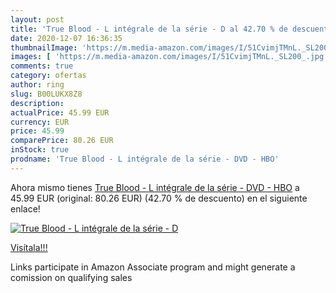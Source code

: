 ```yaml
---
layout: post
title: 'True Blood - L intégrale de la série - D al 42.70 % de descuento'
date: 2020-12-07 16:36:35
thumbnailImage: 'https://m.media-amazon.com/images/I/51CvimjTMnL._SL200_.jpg'
images: [ 'https://m.media-amazon.com/images/I/51CvimjTMnL._SL200_.jpg' ]
comments: true
category: ofertas
author: ring
slug: B00LUKX8Z8
description:
actualPrice: 45.99 EUR
currency: EUR
price: 45.99
comparePrice: 80.26 EUR
inStock: true
prodname: 'True Blood - L intégrale de la série - DVD - HBO'
---
```


Ahora mismo tienes [True Blood - L intégrale de la série - DVD - HBO](https://www.amazon.fr/dp/B00LUKX8Z8/?tag=tolees0d-21) a 45.99 EUR (original: 80.26 EUR) (42.70 %  de descuento) en el siguiente enlace!

[![True Blood - L intégrale de la série - D](https://m.media-amazon.com/images/I/51CvimjTMnL._SL200_.jpg)](https://www.amazon.fr/dp/B00LUKX8Z8/?tag=tolees0d-21)

[Visítala!!!](https://www.amazon.fr/dp/B00LUKX8Z8/?tag=tolees0d-21)

Links participate in Amazon Associate program and might generate a comission on qualifying sales
